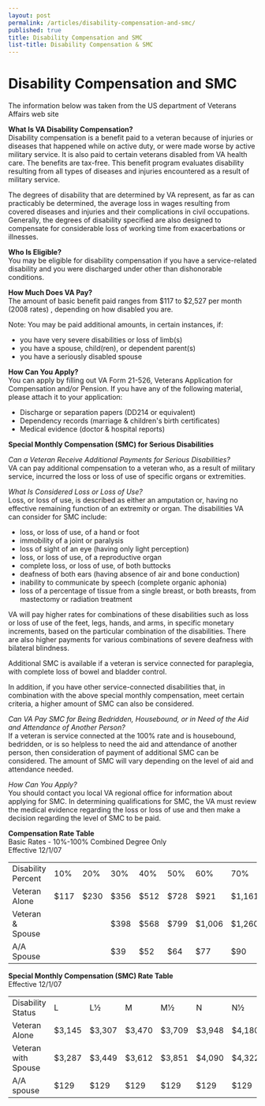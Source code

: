 ```yaml
---
layout: post
permalink: /articles/disability-compensation-and-smc/
published: true
title: Disability Compensation and SMC
list-title: Disability Compensation & SMC
---
```


# Disability Compensation and SMC

The information below was taken from the US department of Veterans Affairs web site

**What Is VA Disability Compensation?**  
Disability compensation is a benefit paid to a veteran because of injuries or diseases that happened while on active duty, or were made worse by active military service. It is also paid to certain veterans disabled from VA health care. The benefits are tax-free. This benefit program evaluates disability resulting from all types of diseases and injuries encountered as a result of military service.

The degrees of disability that are determined by VA represent, as far as can practicably be determined, the average loss in wages resulting from covered diseases and injuries and their complications in civil occupations. Generally, the degrees of disability specified are also designed to compensate for considerable loss of working time from exacerbations or illnesses.

**Who Is Eligible?**  
You may be eligible for disability compensation if you have a service-related disability and you were discharged under other than dishonorable conditions.

**How Much Does VA Pay?**   
The amount of basic benefit paid ranges from $117 to $2,527 per month (2008 rates) , depending on how disabled you are.

Note: You may be paid additional amounts, in certain instances, if:

* you have very severe disabilities or loss of limb(s)
* you have a spouse, child(ren), or dependent parent(s)
* you have a seriously disabled spouse

**How Can You Apply?**  
You can apply by filling out VA Form 21-526, Veterans Application for Compensation and/or Pension. If you have any of the following material, please attach it to your application:

* Discharge or separation papers (DD214 or equivalent)
* Dependency records (marriage & children's birth certificates)
* Medical evidence (doctor & hospital reports)

**Special Monthly Compensation (SMC) for Serious Disabilities**

_Can a Veteran Receive Additional Payments for Serious Disabilities?_  
VA can pay additional compensation to a veteran who, as a result of military service, incurred the loss or loss of use of specific organs or extremities.

_What Is Considered Loss or Loss of Use?_  
Loss, or loss of use, is described as either an amputation or, having no effective remaining function of an extremity or organ. The disabilities VA can consider for SMC include:

* loss, or loss of use, of a hand or foot
* immobility of a joint or paralysis
* loss of sight of an eye (having only light perception)
* loss, or loss of use, of a reproductive organ
* complete loss, or loss of use, of both buttocks
* deafness of both ears (having absence of air and bone conduction)
* inability to communicate by speech (complete organic aphonia)
* loss of a percentage of tissue from a single breast, or both breasts, from mastectomy or radiation treatment

VA will pay higher rates for combinations of these disabilities such as loss or loss of use of the feet, legs, hands, and arms, in specific monetary increments, based on the particular combination of the disabilities. There are also higher payments for various combinations of severe deafness with bilateral blindness.

Additional SMC is available if a veteran is service connected for paraplegia, with complete loss of bowel and bladder control.

In addition, if you have other service-connected disabilities that, in combination with the above special monthly compensation, meet certain criteria, a higher amount of SMC can also be considered.

_Can VA Pay SMC for Being Bedridden, Housebound, or in Need of the Aid and Attendance of Another Person?_  
If a veteran is service connected at the 100% rate and is housebound, bedridden, or is so helpless to need the aid and attendance of another person, then consideration of payment of additional SMC can be considered. The amount of SMC will vary depending on the level of aid and attendance needed.

_How Can You Apply?_  
You should contact you local VA regional office for information about applying for SMC. In determining qualifications for SMC, the VA must review the medical evidence regarding the loss or loss of use and then make a decision regarding the level of SMC to be paid.

 

**Compensation Rate Table**  
Basic Rates - 10%-100% Combined Degree Only  
Effective 12/1/07  
<table>
<tr>
<td>Disability Percent</td>
<td>10%</td>
<td>20%</td>
<td>30%</td>
<td>40%</td>
<td>50%</td>
<td>60%</td>
<td>70%</td>
<td>80%</td>
<td>90%</td>
<td>100%</td>
</tr>
<td>Veteran Alone</td>
<td>$117</td>
<td>$230</td>
<td>$356</td>
<td>$512</td>
<td>$728</td>
<td>$921</td>
<td>$1,161</td>
<td>$1,349</td>
<td>$1,517</td>
<td>$2,527</td>
<tr>
<td>Veteran &amp; Spouse</td>
<td></td>
<td></td>
<td>$398</td>
<td>$568</td>
<td>$799</td>
<td>$1,006</td>
<td>$1,260</td>
<td>$1,462</td>
<td>$1,644</td>
<td>$2,669</td>
</tr>
<tr>
<td>A/A Spouse</td>
<td></td>
<td></td>
<td>$39</td>
<td>$52</td>
<td>$64</td>
<td>$77</td>
<td>$90</td>
<td>$103</td>
<td>$116</td>
<td>$129</td>
</tr>
</table>

**Special Monthly Compensation (SMC) Rate Table**  
Effective 12/1/07

<table>
<tr>
<td>Disability Status</td>
<td>L</td>
<td>L&frac12;</td>
<td>M</td>
<td>M&frac12;</td>
<td>N</td>
<td>N&frac12;</td>
<td>O/P</td>
<td>R.1</td>
<td>R.2</td>
<td>S</td>
</tr>
<tr>
<td>Veteran Alone</td>
<td>$3,145</td>
<td>$3,307</td>
<td>$3,470</td>
<td>$3,709</td>
<td>$3,948</td>
<td>$4,180</td>
<td>$4,412</td>
<td>$6,305</td>
<td>$7,232</td>
<td>$2,829</td>
</tr>
<tr>
<td>Veteran with Spouse</td>
<td>$3,287</td>
<td>$3,449</td>
<td>$3,612</td>
<td>$3,851</td>
<td>$4,090</td>
<td>$4,322</td>
<td>$4,554</td>
<td>$6,447</td>
<td>$7,374</td>
<td>$2,971</td>
</tr>
<tr>
<td>A/A spouse</td>
<td>$129</td>
<td>$129</td>
<td>$129</td>
<td>$129</td>
<td>$129</td>
<td>$129</td>
<td>$129</td>
<td>$129</td>
<td>$129</td>
<td>$129</td>
</tr>
</table>